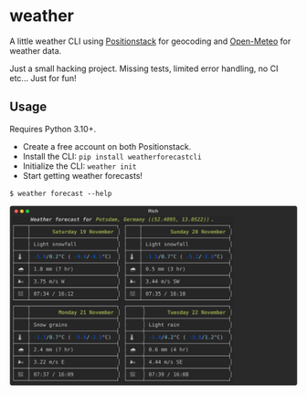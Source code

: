 # weather

A little weather CLI using [Positionstack](https://positionstack.com/) for geocoding 
and [Open-Meteo](https://open-meteo.com/) for weather data.

Just a small hacking project. Missing tests, limited error handling, no CI etc... 
Just for fun!

## Usage

Requires Python 3.10+.

* Create a free account on both Positionstack.
* Install the CLI: `pip install weatherforecastcli`
* Initialize the CLI: `weather init`
* Start getting weather forecasts!

```
$ weather forecast --help
```

![](/usage.svg)


